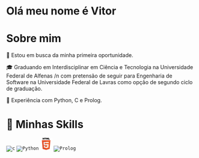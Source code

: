 # <strong>Olá meu nome é Vitor</strong>

# Sobre mim
🏢 Estou em busca da minha primeira oportunidade.

🎓 Graduando em Interdisciplinar em Ciência e Tecnologia na Universidade Federal de Alfenas /n com pretensão de seguir para Engenharia de Software na Universidade Federal de Lavras como opção de segundo ciclo de graduação.

🔭 Experiência com Python, C e Prolog.


# 🚀 Minhas Skills

  <code><img height="32" src="https://cdn.iconscout.com/icon/free/png-512/c-programming-569564.png" alt="c"/></code>
  <code><img height="32" src="https://upload.wikimedia.org/wikipedia/commons/thumb/c/c3/Python-logo-notext.svg/2048px-Python-logo-notext.svg.png" alt="Python"/></code>
  <code><img height="32" src="https://raw.githubusercontent.com/github/explore/80688e429a7d4ef2fca1e82350fe8e3517d3494d/topics/html/html.png" alt="HTML5"/></code>
  <code><img height="32" src="https://www.google.com/url?sa=i&url=https%3A%2F%2Fsnapcraft.io%2Fswi-prolog&psig=AOvVaw0RtXmV11Z8K5LpFAMpblyQ&ust=1664997097746000&source=images&cd=vfe&ved=0CAwQjRxqFwoTCOjjltijx_oCFQAAAAAdAAAAABAD" alt="Prolog"/></code>
